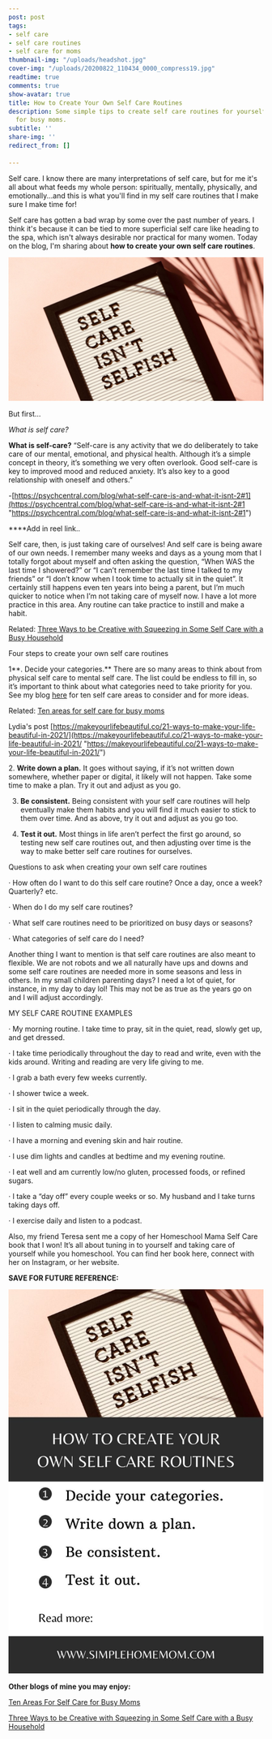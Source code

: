```yaml
---
post: post
tags:
- self care
- self care routines
- self care for moms
thumbnail-img: "/uploads/headshot.jpg"
cover-img: "/uploads/20200822_110434_0000_compress19.jpg"
readtime: true
comments: true
show-avatar: true
title: How to Create Your Own Self Care Routines
description: Some simple tips to create self care routines for yourself, especially
  for busy moms.
subtitle: ''
share-img: ''
redirect_from: []

---
```

Self care. I know there are many interpretations of self care, but for me it's all about what feeds my whole person: spiritually, mentally, physically, and emotionally...and this is what you'll find in my self care routines that I make sure I make time for!  
   
 Self care has gotten a bad wrap by some over the past number of years. I think it's because it can be tied to more superficial self care like heading to the spa, which isn't always desirable nor practical for many women. Today on the blog, I'm sharing about **how to create your own self care routines**.

![A picture of a letter board saying "Self care isn't selfish."](/uploads/how-to-create-your-own-self-care-routines-shm-2.jpg "How to Create Your Own Self Care Routines SHM")

But first…  
   
 _What is self care?_

**What is self-care?** “Self-care is any activity that we do deliberately to take care of our mental, emotional, and physical health. Although it’s a simple concept in theory, it’s something we very often overlook. Good self-care is key to improved mood and reduced anxiety. It’s also key to a good relationship with oneself and others.”

\-[https://psychcentral.com/blog/what-self-care-is-and-what-it-isnt-2#1](https://psychcentral.com/blog/what-self-care-is-and-what-it-isnt-2#1 "https://psychcentral.com/blog/what-self-care-is-and-what-it-isnt-2#1")  
   
 ****Add in reel link..

Self care, then, is just taking care of ourselves! And self care is being aware of our own needs. I remember many weeks and days as a young mom that I totally forgot about myself and often asking the question, “When WAS the last time I showered?” or “I can’t remember the last time I talked to my friends” or “I don’t know when I took time to actually sit in the quiet”. It certainly still happens even ten years into being a parent, but I’m much quicker to notice when I’m not taking care of myself now. I have a lot more practice in this area. Any routine can take practice to instill and make a habit.

  
 Related: [Three Ways to be Creative with Squeezing in Some Self Care with a Busy Household](https://www.simplehomemom.com/three-ways-to-be-creative-with-squeezing-in-some-self-care-with-a-busy-household/)  
 

Four steps to create your own self care routines

  
 1**. Decide your categories.** There are so many areas to think about from physical self care to mental self care. The list could be endless to fill in, so it’s important to think about what categories need to take priority for you. See my blog [here](https://www.simplehomemom.com/ten-areas-for-self-care-for-busy-moms/) for ten self care areas to consider and for more ideas.

Related: [Ten areas for self care for busy moms](https://www.simplehomemom.com/ten-areas-for-self-care-for-busy-moms/)

Lydia's post [https://makeyourlifebeautiful.co/21-ways-to-make-your-life-beautiful-in-2021/](https://makeyourlifebeautiful.co/21-ways-to-make-your-life-beautiful-in-2021/ "https://makeyourlifebeautiful.co/21-ways-to-make-your-life-beautiful-in-2021/")

2\. **Write down a plan.** It goes without saying, if it’s not written down somewhere, whether paper or digital, it likely will not happen. Take some time to make a plan. Try it out and adjust as you go.

  
 3. **Be consistent.** Being consistent with your self care routines will help eventually make them habits and you will find it much easier to stick to them over time. And as above, try it out and adjust as you go too.

  
 4. **Test it out.** Most things in life aren’t perfect the first go around, so testing new self care routines out, and then adjusting over time is the way to make better self care routines for ourselves.  
   
 Questions to ask when creating your own self care routines

· How often do I want to do this self care routine? Once a day, once a week? Quarterly? etc.

· When do I do my self care routines?

· What self care routines need to be prioritized on busy days or seasons?

· What categories of self care do I need?

  
 Another thing I want to mention is that self care routines are also meant to flexible. We are not robots and we all naturally have ups and downs and some self care routines are needed more in some seasons and less in others. In my small children parenting days? I need a lot of quiet, for instance, in my day to day lol! This may not be as true as the years go on and I will adjust accordingly.

MY SELF CARE ROUTINE EXAMPLES  
 

· My morning routine. I take time to pray, sit in the quiet, read, slowly get up, and get dressed.

· I take time periodically throughout the day to read and write, even with the kids around. Writing and reading are very life giving to me.

· I grab a bath every few weeks currently.

· I shower twice a week.

· I sit in the quiet periodically through the day.

· I listen to calming music daily.

· I have a morning and evening skin and hair routine.

· I use dim lights and candles at bedtime and my evening routine.

· I eat well and am currently low/no gluten, processed foods, or refined sugars.

· I take a “day off” every couple weeks or so. My husband and I take turns taking days off.

· I exercise daily and listen to a podcast.

  
   
 Also, my friend Teresa sent me a copy of her Homeschool Mama Self Care book that I won! It’s all about tuning in to yourself and taking care of yourself while you homeschool. You can find her book here, connect with her on Instagram, or her website.

**SAVE FOR FUTURE REFERENCE:**

![A blog recap image.](/uploads/how-to-create-your-own-self-care-routines-shm.jpg "How to Create Your Own Self Care Routines SHM")  
   
 **Other blogs of mine you may enjoy:**

[Ten Areas For Self Care for Busy Moms](https://www.simplehomemom.com/ten-areas-for-self-care-for-busy-moms/)

[Three Ways to be Creative with Squeezing in Some Self Care with a Busy Household](https://www.simplehomemom.com/three-ways-to-be-creative-with-squeezing-in-some-self-care-with-a-busy-household/)  
 